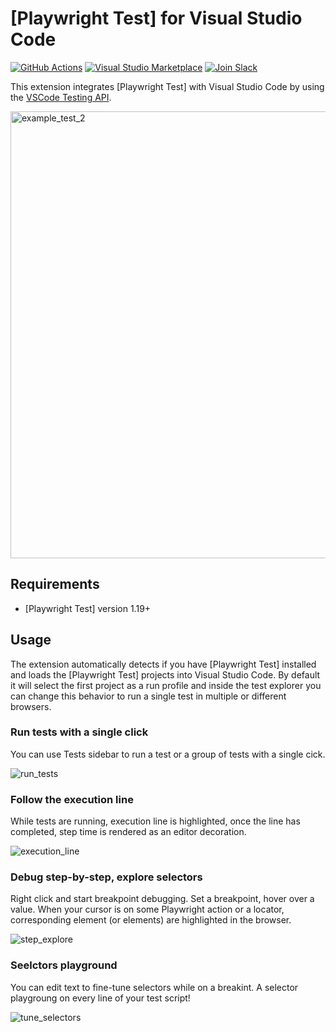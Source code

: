 # [Playwright Test] for Visual Studio Code

[![GitHub Actions](https://github.com/microsoft/playwright-vscode/actions/workflows/ci.yml/badge.svg?event=push)](https://github.com/microsoft/playwright-vscode/actions)
[![Visual Studio Marketplace](https://img.shields.io/visual-studio-marketplace/v/ms-playwright.playwright)](https://marketplace.visualstudio.com/items?itemName=ms-playwright.playwright)
[![Join Slack](https://img.shields.io/badge/join-slack-infomational)](https://aka.ms/playwright-slack)

This extension integrates [Playwright Test] with Visual Studio Code by using the [VSCode Testing API](https://code.visualstudio.com/api/extension-guides/testing).

<img width="715" alt="example_test_2" src="https://user-images.githubusercontent.com/883973/152095827-d04d7737-57b3-4b02-acc7-5a213ad4b637.png">

## Requirements

- [Playwright Test] version 1.19+

## Usage

The extension automatically detects if you have [Playwright Test] installed and loads the [Playwright Test] projects into Visual Studio Code. By default it will select the first project as a run profile and inside the test explorer you can change this behavior to run a single test in multiple or different browsers.

### Run tests with a single click

You can use Tests sidebar to run a test or a group of tests with a single cick.

![run_tests](https://user-images.githubusercontent.com/883973/152095110-46667a83-1f56-4964-8e99-094b880b70a0.gif)

### Follow the execution line

While tests are running, execution line is highlighted, once the line has completed, step time is rendered as an editor decoration.

![execution_line](https://user-images.githubusercontent.com/883973/152095192-b85fb222-051a-40b2-8a6e-899d43d383c0.gif)

### Debug step-by-step, explore selectors

Right click and start breakpoint debugging. Set a breakpoint, hover over a value. When your cursor is on some Playwright action or a locator, corresponding element (or elements) are highlighted in the browser.

![step_explore](https://user-images.githubusercontent.com/883973/152095220-b68a2a3c-8395-4252-9be8-5c6adf35eddf.gif)

### Seelctors playground

You can edit text to fine-tune selectors while on a breakint. A selector playgroung on every line of your test script!

![tune_selectors](https://user-images.githubusercontent.com/883973/152095248-7dda7d77-b8ee-42ab-8902-9cf462d1f334.gif)
